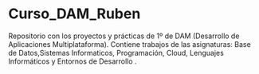 # Curso_DAM_Ruben
Repositorio con los proyectos y prácticas de 1º de DAM (Desarrollo de Aplicaciones Multiplataforma). Contiene trabajos de las asignaturas: Base de Datos,Sistemas Informaticos, Programación, Cloud, Lenguajes Informáticos y Entornos de Desarrollo .
